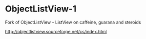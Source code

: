 # ObjectListView-1
Fork of ObjectListView - ListView on caffeine, guarana and steroids

http://objectlistview.sourceforge.net/cs/index.html
